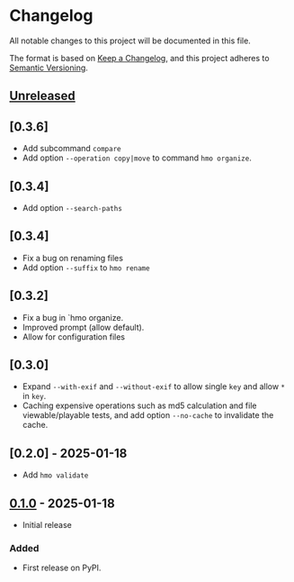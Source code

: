 # Changelog

All notable changes to this project will be documented in this file.

The format is based on [Keep a Changelog](https://keepachangelog.com/en/1.0.0/),
and this project adheres to [Semantic Versioning](https://semver.org/spec/v2.0.0.html).

## [Unreleased]

## [0.3.6]

- Add subcommand `compare`
- Add option `--operation copy|move` to command `hmo organize`.

## [0.3.4]

- Add option `--search-paths`

## [0.3.4]

- Fix a bug on renaming files
- Add option `--suffix` to `hmo rename`

## [0.3.2]

- Fix a bug in `hmo organize.
- Improved prompt (allow default).
- Allow for configuration files

## [0.3.0]

- Expand `--with-exif` and `--without-exif` to allow single `key` and allow `*` in `key`.
- Caching expensive operations such as md5 calculation and file viewable/playable tests, and add option `--no-cache` to invalidate the cache.

## [0.2.0] - 2025-01-18

- Add `hmo validate`

## [0.1.0] - 2025-01-18

- Initial release

### Added

- First release on PyPI.

[Unreleased]: https://github.com/BoPeng/home-media-organizer/compare/v0.1.0...HEAD
[0.1.0]: https://github.com/BoPeng/home-media-organizer/compare/releases/tag/v0.1.0
